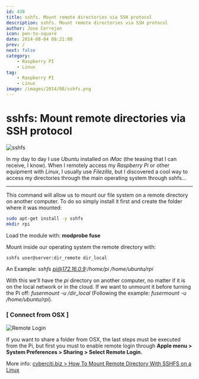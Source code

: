 ```yaml
---
id: 438
title: sshfs. Mount remote directories via SSH protocol
description: sshfs. Mount remote directories via SSH protocol
author: Jose Cerrejon
icon: pen-to-square
date: 2014-08-04 08:21:00
prev: /
next: false
category:
    - Raspberry PI
    - Linux
tag:
    - Raspberry PI
    - Linux
image: /images/2014/08/sshfs.png
---
```


# sshfs: Mount remote directories via SSH protocol

![sshfs](/images/2014/08/sshfs.png)

In my day to day I use _Ubuntu_ installed on _iMac_ (the teasing that I can receive, I know). When I remotely access my _Raspberry Pi_ or other equipment with _Linux_, I usually use _Filezilla_, but I discovered a cool way to access my directories through the main operating system through sshfs...

---

This command will allow us to mount our file system on a remote directory on another computer. To do so simply install it first and create the folder where it was mounted:

```bash
sudo apt-get install -y sshfs
mkdir rpi
```

Load the module with: **modprobe fuse**

Mount inside our operating system the remote directory with:

```bash
sshfs user@server:dir_remote dir_local
```

An Example: _sshfs pi@172.16.0.9:/home/pi /home/ubuntu/rpi_

With this we'll have the _pi_ directory on another computer, no matter if it is on the local network or in the cloud. If we want to unmount it before turning the Pi off: _fusermount -u /dir_local_ (Following the example: _fusermount -u /home/ubuntu/rpi_).

### [ Connect from OSX ]

![Remote Login](/images/2014/08/remoteOSX.png "Remote Login")

If you want to share a folder from OSX, the last steps must be executed from the Pi, but first you must to enable remote login through
**Apple menu > System Preferences > Sharing > Select Remote Login.**

More info: [cyberciti.biz > How To Mount Remote Directory With SSHFS on a Linux](https://www.cyberciti.biz/faq/how-to-mount-remote-directory-filesystems-with-sshfs-on-linux/)
